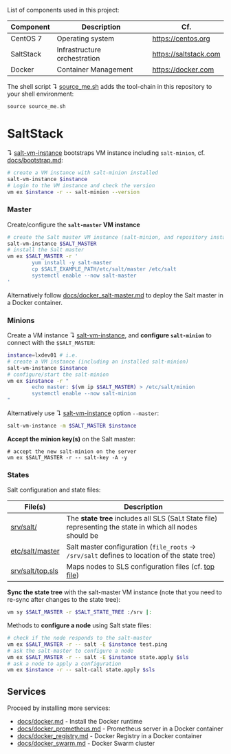 List of components used in this project:

Component  | Description                   | Cf.
-----------|-------------------------------|-----------------------
CentOS 7   | Operating system              | <https://centos.org>
SaltStack  | Infrastructure orchestration  | <https://saltstack.com>
Docker     | Container Management          | <https://docker.com>

The shell script ↴ [source_me.sh](source_me.sh) adds the tool-chain in this repository to your shell environment:

```
source source_me.sh
```

# SaltStack

↴ [salt-vm-instance][01] bootstraps VM instance including `salt-minion`, cf. [docs/bootstrap.md](docs/bootstrap.md):

```bash
# create a VM instance with salt-minion installed
salt-vm-instance $instance
# Login to the VM instance and check the version
vm ex $instance -r -- salt-minion --version
```

### Master

Create/configure the **`salt-master` VM instance**

```bash
# create the Salt master VM instance (salt-minion, and repository installed)
salt-vm-instance $SALT_MASTER
# install the Salt master
vm ex $SALT_MASTER -r '
        yum install -y salt-master
        cp $SALT_EXAMPLE_PATH/etc/salt/master /etc/salt
        systemctl enable --now salt-master
'
```

Alternatively follow [docs/docker_salt-master.md][dsm]  to deploy the Salt master in a Docker container.

[dsm]: docs/docker_salt-master.md

### Minions

Create a VM instance ↴ [salt-vm-instance][01], and **configure `salt-minion`** to connect with the `$SALT_MASTER`:

```bash
instance=lxdev01 # i.e.
# create a VM instance (including an installed salt-minion)
salt-vm-instance $instance
# configure/start the salt-minion
vm ex $instance -r "
        echo master: $(vm ip $SALT_MASTER) > /etc/salt/minion
        systemctl enable --now salt-minion
"
```

Alternatively use ↴ [salt-vm-instance][01] option `--master`:

```bash
salt-vm-instance -m $SALT_MASTER $instance
```

**Accept the minion key(s)** on the Salt master:

```
# accept the new salt-minion on the server
vm ex $SALT_MASTER -r -- salt-key -A -y
```

### States

Salt configuration and state files:

File(s)                                   | Description
------------------------------------------|------------------------------------------
[srv/salt/](srv/salt/)                    | The **state tree** includes all SLS (SaLt State file) representing the state in which all nodes should be
[etc/salt/master](etc/salt/master)        | Salt master configuration (`file_roots` → `/srv/salt` defines to location of the state tree)
[srv/salt/top.sls](srv/salt/top.sls)      | Maps nodes to SLS configuration files (cf. [top file][tf])

[tf]: https://docs.saltstack.com/en/latest/ref/states/top.html

**Sync the state tree** with the salt-master VM instance (note
that you need to re-sync after changes to the state tree):

```bash
vm sy $SALT_MASTER -r $SALT_STATE_TREE :/srv |:
```

Methods to **configure a node** using Salt state files:

```bash
# check if the node responds to the salt-master
vm ex $SALT_MASTER -r -- salt -E $instance test.ping
# ask the salt-master to configure a node
vm ex $SALT_MASTER -r -- salt -E $instance state.apply $sls
# ask a node to apply a configuration
vm ex $instance -r -- salt-call state.apply $sls
```

## Services

Proceed by installing more services:

* [docs/docker.md](docs/docker.md) - Install the Docker runtime
* [docs/docker_prometheus.md](docs/docker_prometheus.md) - Prometheus server in a Docker container
* [docs/docker_registry.md](docs/docker_registry.md) - Docker Registry in a Docker container
* [docs/docker_swarm.md](docs/docker_swarm.md) - Docker Swarm cluster


[01]: bin/salt-vm-instance
